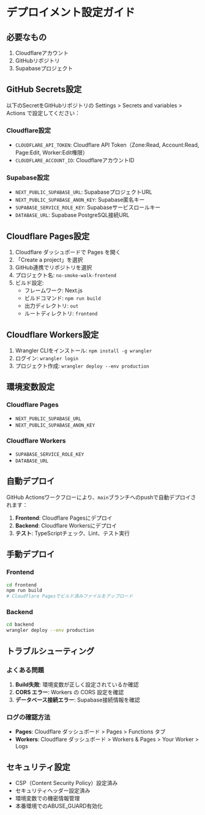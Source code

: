 # デプロイメント設定ガイド

## 必要なもの

1. Cloudflareアカウント
2. GitHubリポジトリ
3. Supabaseプロジェクト

## GitHub Secrets設定

以下のSecretをGitHubリポジトリの Settings > Secrets and variables > Actions で設定してください：

### Cloudflare設定
- `CLOUDFLARE_API_TOKEN`: Cloudflare API Token（Zone:Read, Account:Read, Page:Edit, Worker:Edit権限）
- `CLOUDFLARE_ACCOUNT_ID`: CloudflareアカウントID

### Supabase設定
- `NEXT_PUBLIC_SUPABASE_URL`: SupabaseプロジェクトURL
- `NEXT_PUBLIC_SUPABASE_ANON_KEY`: Supabase匿名キー
- `SUPABASE_SERVICE_ROLE_KEY`: Supabaseサービスロールキー
- `DATABASE_URL`: Supabase PostgreSQL接続URL

## Cloudflare Pages設定

1. Cloudflare ダッシュボードで Pages を開く
2. 「Create a project」を選択
3. GitHub連携でリポジトリを選択
4. プロジェクト名: `no-smoke-walk-frontend`
5. ビルド設定:
   - フレームワーク: Next.js
   - ビルドコマンド: `npm run build`
   - 出力ディレクトリ: `out`
   - ルートディレクトリ: `frontend`

## Cloudflare Workers設定

1. Wrangler CLIをインストール: `npm install -g wrangler`
2. ログイン: `wrangler login`
3. プロジェクト作成: `wrangler deploy --env production`

## 環境変数設定

### Cloudflare Pages
- `NEXT_PUBLIC_SUPABASE_URL`
- `NEXT_PUBLIC_SUPABASE_ANON_KEY`

### Cloudflare Workers
- `SUPABASE_SERVICE_ROLE_KEY`
- `DATABASE_URL`

## 自動デプロイ

GitHub Actionsワークフローにより、`main`ブランチへのpushで自動デプロイされます：

1. **Frontend**: Cloudflare Pagesにデプロイ
2. **Backend**: Cloudflare Workersにデプロイ
3. **テスト**: TypeScriptチェック、Lint、テスト実行

## 手動デプロイ

### Frontend
```bash
cd frontend
npm run build
# Cloudflare Pagesでビルド済みファイルをアップロード
```

### Backend
```bash
cd backend
wrangler deploy --env production
```

## トラブルシューティング

### よくある問題

1. **Build失敗**: 環境変数が正しく設定されているか確認
2. **CORS エラー**: Workers の CORS 設定を確認
3. **データベース接続エラー**: Supabase接続情報を確認

### ログの確認方法

- **Pages**: Cloudflare ダッシュボード > Pages > Functions タブ
- **Workers**: Cloudflare ダッシュボード > Workers & Pages > Your Worker > Logs

## セキュリティ設定

- CSP（Content Security Policy）設定済み
- セキュリティヘッダー設定済み
- 環境変数での機密情報管理
- 本番環境でのABUSE_GUARD有効化